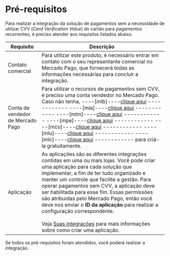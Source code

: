 # Pré-requisitos

Para realizar a integração da solução de pagamentos sem a necessidade de utilizar CVV (_Card Verification Value_) do cartão para pagamentos recorrentes, é preciso atender aos requisitos listados abaixo.

| Requisito  | Descrição  |
| --- | --- |
| Contato comercial | Para utilizar este produto, é necessário entrar em contato com o seu representante comercial no Mercado Pago, que fornecerá todas as informações necessárias para concluir a integração. |
| Conta de vendedor de Mercado Pago  | Para utilizar o recursos de pagamentos sem CVV, é preciso uma conta vendedor no Mercado Pago. Caso não tenha, ----[mlb]----[clique aqui](https://www.mercadopago.com.br/hub/registration/landing) ------------ ----[mla]----[clique aqui](https://www.mercadopago.com.ar/hub/registration/landing) ------------ ----[mlm]----[clique aqui](https://www.mercadopago.com.mx/hub/registration/landing) ------------ ----[mpe]----[clique aqui](https://www.mercadopago.com.pe/hub/registration/landing) ------------ ----[mco]----[clique aqui](https://www.mercadopago.com.co/hub/registration/landing) ------------  ----[mlu]----[clique aqui](https://www.mercadopago.com.uy/hub/registration/landing) ------------ ----[mlc]----[clique aqui](https://www.mercadopago.cl/hub/registration/landing) ------------   para criá-la gratuitamente.  |
| Aplicação  | As aplicações são as diferentes integrações contidas em uma ou mais lojas. Você pode criar uma aplicação para cada solução que implementar, a fim de ter tudo organizado e manter um controle que facilite a gestão. Para operar pagamentos sem CVV, a aplicação deve ser habilitada para esse fim. Essas permissões são atribuídas pelo Mercado Pago, então você deve nos enviar o **ID da aplicação** para realizar a configuração correspondente. <br><br> Veja [Suas integrações](/developers/pt/guides/additional-content/your-integrations/introduction) para mais informações sobre como criar uma aplicação. |

Se todos os pré-requisitos foram atendidos, você poderá realizar a integração.